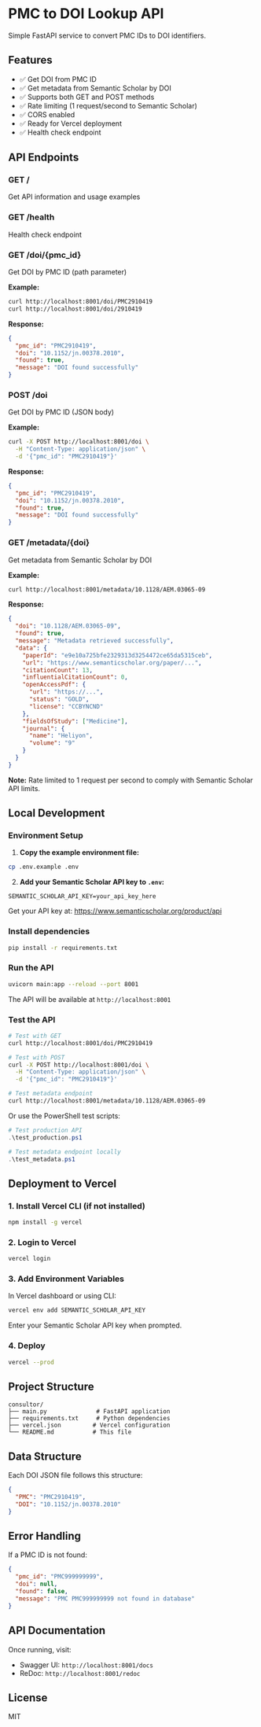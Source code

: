 # PMC to DOI Lookup API

Simple FastAPI service to convert PMC IDs to DOI identifiers.

## Features

- ✅ Get DOI from PMC ID
- ✅ Get metadata from Semantic Scholar by DOI
- ✅ Supports both GET and POST methods
- ✅ Rate limiting (1 request/second to Semantic Scholar)
- ✅ CORS enabled
- ✅ Ready for Vercel deployment
- ✅ Health check endpoint

## API Endpoints

### GET /
Get API information and usage examples

### GET /health
Health check endpoint

### GET /doi/{pmc_id}
Get DOI by PMC ID (path parameter)

**Example:**
```bash
curl http://localhost:8001/doi/PMC2910419
curl http://localhost:8001/doi/2910419
```

**Response:**
```json
{
  "pmc_id": "PMC2910419",
  "doi": "10.1152/jn.00378.2010",
  "found": true,
  "message": "DOI found successfully"
}
```

### POST /doi
Get DOI by PMC ID (JSON body)

**Example:**
```bash
curl -X POST http://localhost:8001/doi \
  -H "Content-Type: application/json" \
  -d '{"pmc_id": "PMC2910419"}'
```

**Response:**
```json
{
  "pmc_id": "PMC2910419",
  "doi": "10.1152/jn.00378.2010",
  "found": true,
  "message": "DOI found successfully"
}
```

### GET /metadata/{doi}
Get metadata from Semantic Scholar by DOI

**Example:**
```bash
curl http://localhost:8001/metadata/10.1128/AEM.03065-09
```

**Response:**
```json
{
  "doi": "10.1128/AEM.03065-09",
  "found": true,
  "message": "Metadata retrieved successfully",
  "data": {
    "paperId": "e9e10a725bfe2329313d3254472ce65da5315ceb",
    "url": "https://www.semanticscholar.org/paper/...",
    "citationCount": 13,
    "influentialCitationCount": 0,
    "openAccessPdf": {
      "url": "https://...",
      "status": "GOLD",
      "license": "CCBYNCND"
    },
    "fieldsOfStudy": ["Medicine"],
    "journal": {
      "name": "Heliyon",
      "volume": "9"
    }
  }
}
```

**Note:** Rate limited to 1 request per second to comply with Semantic Scholar API limits.

## Local Development

### Environment Setup

1. **Copy the example environment file:**
```bash
cp .env.example .env
```

2. **Add your Semantic Scholar API key to `.env`:**
```env
SEMANTIC_SCHOLAR_API_KEY=your_api_key_here
```

Get your API key at: https://www.semanticscholar.org/product/api

### Install dependencies
```bash
pip install -r requirements.txt
```

### Run the API
```bash
uvicorn main:app --reload --port 8001
```

The API will be available at `http://localhost:8001`

### Test the API
```bash
# Test with GET
curl http://localhost:8001/doi/PMC2910419

# Test with POST
curl -X POST http://localhost:8001/doi \
  -H "Content-Type: application/json" \
  -d '{"pmc_id": "PMC2910419"}'

# Test metadata endpoint
curl http://localhost:8001/metadata/10.1128/AEM.03065-09
```

Or use the PowerShell test scripts:
```powershell
# Test production API
.\test_production.ps1

# Test metadata endpoint locally
.\test_metadata.ps1
```

## Deployment to Vercel

### 1. Install Vercel CLI (if not installed)
```bash
npm install -g vercel
```

### 2. Login to Vercel
```bash
vercel login
```

### 3. Add Environment Variables
In Vercel dashboard or using CLI:
```bash
vercel env add SEMANTIC_SCHOLAR_API_KEY
```

Enter your Semantic Scholar API key when prompted.

### 4. Deploy
```bash
vercel --prod
```

## Project Structure

```
consultor/
├── main.py              # FastAPI application
├── requirements.txt     # Python dependencies
├── vercel.json         # Vercel configuration
└── README.md           # This file
```

## Data Structure

Each DOI JSON file follows this structure:

```json
{
  "PMC": "PMC2910419",
  "DOI": "10.1152/jn.00378.2010"
}
```

## Error Handling

If a PMC ID is not found:

```json
{
  "pmc_id": "PMC999999999",
  "doi": null,
  "found": false,
  "message": "PMC PMC999999999 not found in database"
}
```

## API Documentation

Once running, visit:
- Swagger UI: `http://localhost:8001/docs`
- ReDoc: `http://localhost:8001/redoc`

## License

MIT
